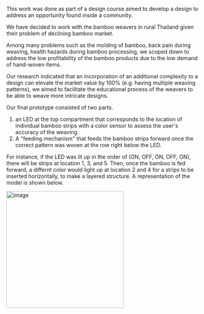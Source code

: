 This work was done as part of a design course aimed to develop a design to address an opportunity found inside a community. 

We have decided to work with the bamboo weavers in rural Thailand given their problem of declining bamboo market. 

Among many problems such as the molding of bamboo, back pain during weaving, health hazards during bamboo processing, we scoped down to address the low profitability of the bamboo products due to the low demand of hand-woven items. 

Our research indicated that an incorporation of an additional complexity to a design can elevate the market value by 100% (e.g. having multiple weaving patterns), we aimed to facilitate the educational process of the weavers to be able to weave more intricate designs. 

Our final prototype consisted of two parts. 
1) an LED at the top compartment that corresponds to the location of individual bamboo strips with a color sensor to assess the user's accuracy of the weaving 
2) A "feeding mechanism" that feeds the bamboo strips forward once the correct pattern was woven at the row right below the LED.

For instance, if the LED was lit up in the order of (ON, OFF, ON, OFF, ON), there will be strips at location 1, 3, and 5. Then, once the bamboo is fed forward, a differnt color would light up at location 2 and 4 for a strips to be inserted horizontally, to make a layered structure. A representation of the model is shown below. 

<img width="308" alt="image" src="https://github.com/Hikarukurosawa123/hikaruk.github.io/assets/94869114/fccc5bb5-e648-45bd-b8a0-2edecd2f9744">


